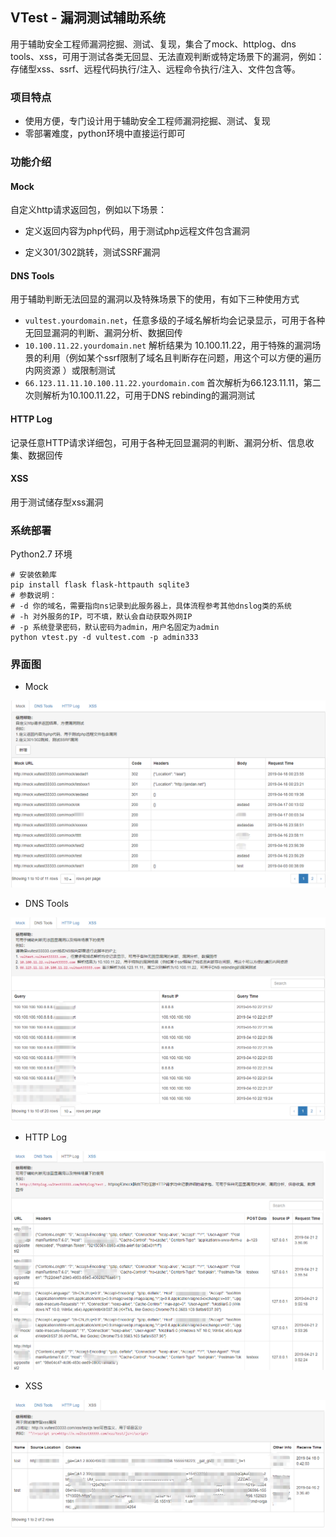 ## VTest - 漏洞测试辅助系统

用于辅助安全工程师漏洞挖掘、测试、复现，集合了mock、httplog、dns tools、xss，可用于测试各类无回显、无法直观判断或特定场景下的漏洞，例如：存储型xss、ssrf、远程代码执行/注入、远程命令执行/注入、文件包含等。

### 项目特点

- 使用方便，专门设计用于辅助安全工程师漏洞挖掘、测试、复现
- 零部署难度，python环境中直接运行即可

### 功能介绍

####  Mock

自定义http请求返回包，例如以下场景： 

- 定义返回内容为php代码，用于测试php远程文件包含漏洞 

- 定义301/302跳转，测试SSRF漏洞

#### DNS Tools

用于辅助判断无法回显的漏洞以及特殊场景下的使用，有如下三种使用方式

- `vultest.yourdomain.net`，任意多级的子域名解析均会记录显示，可用于各种无回显漏洞的判断、漏洞分析、数据回传 
- `10.100.11.22.yourdomain.net` 解析结果为 10.100.11.22，用于特殊的漏洞场景的利用（例如某个ssrf限制了域名且判断存在问题，用这个可以方便的遍历内网资源 ）或限制测试
- `66.123.11.11.10.100.11.22.yourdomain.com` 首次解析为66.123.11.11，第二次则解析为10.100.11.22，可用于DNS rebinding的漏洞测试

#### HTTP Log

记录任意HTTP请求详细包，可用于各种无回显漏洞的判断、漏洞分析、信息收集、数据回传

#### XSS

用于测试储存型xss漏洞



### 系统部署

Python2.7 环境

```shell
# 安装依赖库
pip install flask flask-httpauth sqlite3
# 参数说明：
# -d 你的域名，需要指向ns记录到此服务器上，具体流程参考其他dnslog类的系统
# -h 对外服务的IP，可不填，默认会自动获取外网IP
# -p 系统登录密码，默认密码为admin，用户名固定为admin
python vtest.py -d vultest.com -p admin333
```



### 界面图

- Mock

![](img/mock.png)

- DNS Tools

![](img/dns.png)

- HTTP Log

![](img/httplog.png)

- XSS

![](img/xss.png)